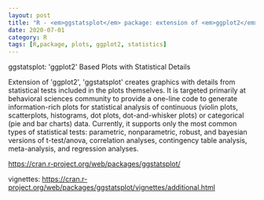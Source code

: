 ```yaml
---
layout: post
title: "R - <em>ggstatsplot</em> package: extension of <em>ggplot2</em> for statistical details"
date: 2020-07-01
category: R
tags: [R,package, plots, ggplot2, statistics]
---
```


ggstatsplot: 'ggplot2' Based Plots with Statistical Details

Extension of 'ggplot2', 'ggstatsplot' creates graphics with details from statistical tests included in the plots themselves. It is targeted primarily at behavioral sciences community to provide a one-line code to generate information-rich plots for statistical analysis of continuous (violin plots, scatterplots, histograms, dot plots, dot-and-whisker plots) or categorical (pie and bar charts) data. Currently, it supports only the most common types of statistical tests: parametric, nonparametric, robust, and bayesian versions of t-test/anova, correlation analyses, contingency table analysis, meta-analysis, and regression analyses.

https://cran.r-project.org/web/packages/ggstatsplot/

vignettes: https://cran.r-project.org/web/packages/ggstatsplot/vignettes/additional.html
